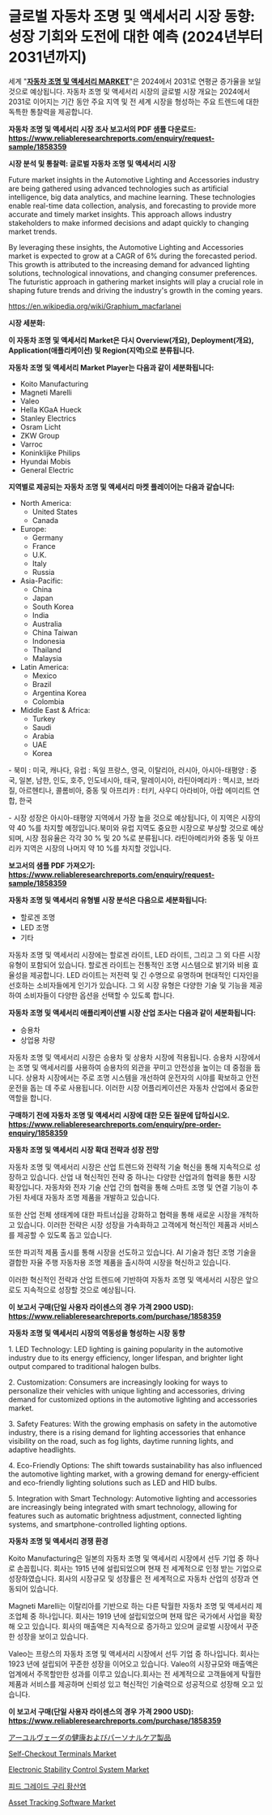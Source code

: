 <p><h1>글로벌 자동차 조명 및 액세서리 시장 동향: 성장 기회와 도전에 대한 예측 (2024년부터 2031년까지)</h1></p><p>세계 "<strong><a href="https://www.reliableresearchreports.com/automotive-lighting-and-accessories-r1858359">자동차 조명 및 액세서리 MARKET</a></strong>"은 2024에서 2031로 연평균 증가율을 보일 것으로 예상됩니다. 자동차 조명 및 액세서리 시장의 글로벌 시장 개요는 2024에서 2031로 이어지는 기간 동안 주요 지역 및 전 세계 시장을 형성하는 주요 트렌드에 대한 독특한 통찰력을 제공합니다.</p>
<p><strong>자동차 조명 및 액세서리 시장 조사 보고서의 PDF 샘플 다운로드: <a href="https://www.reliableresearchreports.com/enquiry/request-sample/1858359">https://www.reliableresearchreports.com/enquiry/request-sample/1858359</a></strong></p>
<p><strong>시장 분석 및 통찰력: 글로벌 자동차 조명 및 액세서리 시장</strong></p>
<p><p>Future market insights in the Automotive Lighting and Accessories industry are being gathered using advanced technologies such as artificial intelligence, big data analytics, and machine learning. These technologies enable real-time data collection, analysis, and forecasting to provide more accurate and timely market insights. This approach allows industry stakeholders to make informed decisions and adapt quickly to changing market trends.</p><p>By leveraging these insights, the Automotive Lighting and Accessories market is expected to grow at a CAGR of 6% during the forecasted period. This growth is attributed to the increasing demand for advanced lighting solutions, technological innovations, and changing consumer preferences. The futuristic approach in gathering market insights will play a crucial role in shaping future trends and driving the industry's growth in the coming years.</p></p>
<p><a href="%7CAUTHORITHY_DOMAIN_URL%7C">https://en.wikipedia.org/wiki/Graphium_macfarlanei</a></p>
<p><strong>시장 세분화:</strong></p>
<p><strong>이 자동차 조명 및 액세서리 Market은 다시 Overview(개요), Deployment(개요), Application(애플리케이션) 및 Region(지역)으로 분류됩니다.</strong></p>
<p><strong>자동차 조명 및 액세서리 Market Player는 다음과 같이 세분화됩니다:</strong></p>
<p><ul><li>Koito Manufacturing</li><li>Magneti Marelli</li><li>Valeo</li><li>Hella KGaA Hueck</li><li>Stanley Electrics</li><li>Osram Licht</li><li>ZKW Group</li><li>Varroc</li><li>Koninklijke Philips</li><li>Hyundai Mobis</li><li>General Electric</li></ul></p>
<p><strong>지역별로 제공되는 자동차 조명 및 액세서리 마켓 플레이어는 다음과 같습니다:</strong></p>
<p><ul>
    <li>
        North America:
        <ul>
            <li>United States</li>
            <li>Canada</li>
        </ul>
    </li>
    <li>
        Europe:
        <ul>
            <li>Germany</li>
            <li>France</li>
            <li>U.K.</li>
            <li>Italy</li>
            <li>Russia</li>
        </ul>
    </li>
    <li>
        Asia-Pacific:
        <ul>
            <li>China</li>
            <li>Japan</li>
            <li>South Korea</li>
            <li>India</li>
            <li>Australia</li>
            <li>China Taiwan</li>
            <li>Indonesia</li>
            <li>Thailand</li>
            <li>Malaysia</li>
        </ul>
    </li>
    <li>
        Latin America:
        <ul>
            <li>Mexico</li>
            <li>Brazil</li>
            <li>Argentina Korea</li>
            <li>Colombia</li>
        </ul>
    </li>
    <li>
        Middle East & Africa:
        <ul>
            <li>Turkey</li>
            <li>Saudi</li>
            <li>Arabia</li>
            <li>UAE</li>
            <li>Korea</li>
        </ul>
    </li>
    </ul></p>
<p><p>- 북미 : 미국, 캐나다, 유럽 : 독일 프랑스, 영국, 이탈리아, 러시아, 아시아-태평양 : 중국, 일본, 남한, 인도, 호주, 인도네시아, 태국, 말레이시아, 라틴아메리카 : 멕시코, 브라질, 아르헨티나, 콜롬비아, 중동 및 아프리카 : 터키, 사우디 아라비아, 아랍 에미리트 연합, 한국</p><p>- 시장 성장은 아시아-태평양 지역에서 가장 높을 것으로 예상됩니다, 이 지역은 시장의 약 40 %를 차지할 예정입니다.북미와 유럽 지역도 중요한 시장으로 부상할 것으로 예상되며, 시장 점유율은 각각 30 % 및 20 %로 분류됩니다. 라틴아메리카와 중동 및 아프리카 지역은 시장의 나머지 약 10 %를 차지할 것입니다.</p></p>
<p><strong>보고서의 샘플 PDF 가져오기: <a href="https://www.reliableresearchreports.com/enquiry/request-sample/1858359">https://www.reliableresearchreports.com/enquiry/request-sample/1858359</a></strong></p>
<p><strong>자동차 조명 및 액세서리 유형별 시장 분석은 다음으로 세분화됩니다:</strong></p>
<p><ul><li>할로겐 조명</li><li>LED 조명</li><li>기타</li></ul></p>
<p><p>자동차 조명 및 액세서리 시장에는 할로겐 라이트, LED 라이트, 그리고 그 외 다른 시장 유형이 포함되어 있습니다. 할로겐 라이트는 전통적인 조명 시스템으로 밝기와 비용 효율성을 제공합니다. LED 라이트는 저전력 및 긴 수명으로 유명하며 현대적인 디자인을 선호하는 소비자들에게 인기가 있습니다. 그 외 시장 유형은 다양한 기술 및 기능을 제공하여 소비자들이 다양한 옵션을 선택할 수 있도록 합니다.</p></p>
<p><strong>자동차 조명 및 액세서리 애플리케이션별 시장 산업 조사는 다음과 같이 세분화됩니다:</strong></p>
<p><ul><li>승용차</li><li>상업용 차량</li></ul></p>
<p><p>자동차 조명 및 액세서리 시장은 승용차 및 상용차 시장에 적용됩니다. 승용차 시장에서는 조명 및 액세서리를 사용하여 승용차의 외관을 꾸미고 안전성을 높이는 데 중점을 둡니다. 상용차 시장에서는 주로 조명 시스템을 개선하여 운전자의 시야를 확보하고 안전 운전을 돕는 데 주로 사용됩니다. 이러한 시장 어플리케이션은 자동차 산업에서 중요한 역할을 합니다.</p></p>
<p><strong>구매하기 전에 자동차 조명 및 액세서리 시장에 대한 모든 질문에 답하십시오. <a href="https://www.reliableresearchreports.com/enquiry/pre-order-enquiry/1858359">https://www.reliableresearchreports.com/enquiry/pre-order-enquiry/1858359</a></strong></p>
<p><strong>자동차 조명 및 액세서리 시장 확대 전략과 성장 전망</strong></p>
<p><p>자동차 조명 및 액세서리 시장은 산업 트렌드와 전략적 기술 혁신을 통해 지속적으로 성장하고 있습니다. 산업 내 혁신적인 전략 중 하나는 다양한 산업과의 협력을 통한 시장 확장입니다. 자동차와 전자 기술 산업 간의 협력을 통해 스마트 조명 및 연결 기능이 추가된 차세대 자동차 조명 제품을 개발하고 있습니다.</p><p>또한 산업 전체 생태계에 대한 파트너십을 강화하고 협력을 통해 새로운 시장을 개척하고 있습니다. 이러한 전략은 시장 성장을 가속화하고 고객에게 혁신적인 제품과 서비스를 제공할 수 있도록 돕고 있습니다.</p><p>또한 파괴적 제품 출시를 통해 시장을 선도하고 있습니다. AI 기술과 첨단 조명 기술을 결합한 자율 주행 자동차용 조명 제품을 출시하여 시장을 혁신하고 있습니다.</p><p>이러한 혁신적인 전략과 산업 트렌드에 기반하여 자동차 조명 및 액세서리 시장은 앞으로도 지속적으로 성장할 것으로 예상됩니다.</p></p>
<p><strong>이 보고서 구매(단일 사용자 라이센스의 경우 가격 2900 USD): <a href="https://www.reliableresearchreports.com/purchase/1858359">https://www.reliableresearchreports.com/purchase/1858359</a></strong></p>
<p><strong>자동차 조명 및 액세서리 시장의 역동성을 형성하는 시장 동향</strong></p>
<p><p>1. LED Technology: LED lighting is gaining popularity in the automotive industry due to its energy efficiency, longer lifespan, and brighter light output compared to traditional halogen bulbs.</p><p>2. Customization: Consumers are increasingly looking for ways to personalize their vehicles with unique lighting and accessories, driving demand for customized options in the automotive lighting and accessories market.</p><p>3. Safety Features: With the growing emphasis on safety in the automotive industry, there is a rising demand for lighting accessories that enhance visibility on the road, such as fog lights, daytime running lights, and adaptive headlights.</p><p>4. Eco-Friendly Options: The shift towards sustainability has also influenced the automotive lighting market, with a growing demand for energy-efficient and eco-friendly lighting solutions such as LED and HID bulbs. </p><p>5. Integration with Smart Technology: Automotive lighting and accessories are increasingly being integrated with smart technology, allowing for features such as automatic brightness adjustment, connected lighting systems, and smartphone-controlled lighting options.</p></p>
<p><strong>자동차 조명 및 액세서리 경쟁 환경</strong></p>
<p><p>Koito Manufacturing은 일본의 자동차 조명 및 액세서리 시장에서 선두 기업 중 하나로 손꼽힙니다. 회사는 1915 년에 설립되었으며 현재 전 세계적으로 인정 받는 기업으로 성장하였습니다. 회사의 시장규모 및 성장률은 전 세계적으로 자동차 산업의 성장과 연동되어 있습니다.</p><p>Magneti Marelli는 이탈리아를 기반으로 하는 다른 탁월한 자동차 조명 및 액세서리 제조업체 중 하나입니다. 회사는 1919 년에 설립되었으며 현재 많은 국가에서 사업을 확장해 오고 있습니다. 회사의 매출액은 지속적으로 증가하고 있으며 글로벌 시장에서 꾸준한 성장을 보이고 있습니다.</p><p>Valeo는 프랑스의 자동차 조명 및 액세서리 시장에서 선두 기업 중 하나입니다. 회사는 1923 년에 설립되어 꾸준한 성장을 이어오고 있습니다. Valeo의 시장규모와 매출액은 업계에서 주목할만한 성과를 이루고 있습니다.회사는 전 세계적으로 고객들에게 탁월한 제품과 서비스를 제공하며 신뢰성 있고 혁신적인 기술력으로 성공적으로 성장해 오고 있습니다.</p></p>
<p><strong>이 보고서 구매(단일 사용자 라이센스의 경우 가격 2900 USD): <a href="https://www.reliableresearchreports.com/purchase/1858359">https://www.reliableresearchreports.com/purchase/1858359</a></strong></p>
<p><p><a href="https://medium.com/@ridleydamion/%E3%82%A2%E3%83%BC%E3%83%A6%E3%83%AB%E3%83%B4%E3%82%A7%E3%83%BC%E3%83%80%E3%81%AE%E5%81%A5%E5%BA%B7%E3%81%A8%E5%80%8B%E4%BA%BA%E3%82%B1%E3%82%A2%E8%A3%BD%E5%93%81%E5%B8%82%E5%A0%B4%E3%81%AB%E3%81%8A%E3%81%91%E3%82%8B%E6%96%B0%E8%88%88%E3%83%88%E3%83%AC%E3%83%B3%E3%83%89-2024%E5%B9%B4%E3%81%8B%E3%82%892031%E5%B9%B4%E3%81%AE%E4%B8%96%E7%95%8C%E5%85%A8%E4%BD%93%E3%81%AE%E5%B1%95%E6%9C%9B%E3%81%A8%E5%B0%86%E6%9D%A5%E3%81%AE%E8%A6%8B%E9%80%9A%E3%81%97-2ee30e665976">アーユルヴェーダの健康およびパーソナルケア製品</a></p><p><a href="https://github.com/nathandecarvalho/Market-Research-Report-List-5/blob/main/self-checkout-terminals-market.md">Self-Checkout Terminals Market</a></p><p><a href="https://medium.com/@clarenceuvalis67867/electronic-stability-control-system-market-overview-global-market-trends-and-future-prospects-from-9b63230120f4">Electronic Stability Control System Market</a></p><p><a href="https://github.com/sougarounis/Market-Research-Report-List-6/blob/main/7533408108222.md">피드 그레이드 구리 황산염</a></p><p><a href="https://medium.com/@liam.mcgrath5645/global-asset-tracking-software-market-focus-on-application-end-use-industry-type-equipment-and-d80557619fa4">Asset Tracking Software Market</a></p></p>